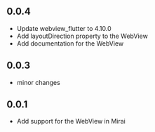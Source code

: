 ## 0.0.4

* Update webview_flutter to 4.10.0
* Add layoutDirection property to the WebView
* Add documentation for the WebView

## 0.0.3

* minor changes

## 0.0.1

* Add support for the WebView in Mirai

